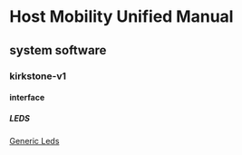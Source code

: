 
# Host Mobility Unified Manual

## system software
### kirkstone-v1
#### interface
##### LEDS

[Generic Leds](generic-leds)

